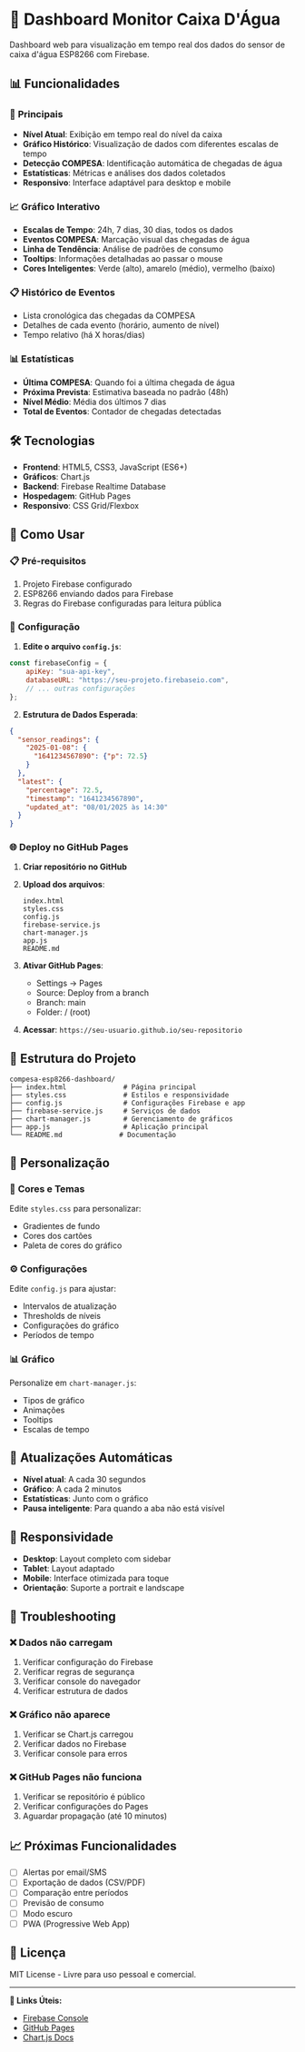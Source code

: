 # 🚰 Dashboard Monitor Caixa D'Água

Dashboard web para visualização em tempo real dos dados do sensor de caixa d'água ESP8266 com Firebase.

## 📊 Funcionalidades

### 🎯 **Principais**
- **Nível Atual**: Exibição em tempo real do nível da caixa
- **Gráfico Histórico**: Visualização de dados com diferentes escalas de tempo
- **Detecção COMPESA**: Identificação automática de chegadas de água
- **Estatísticas**: Métricas e análises dos dados coletados
- **Responsivo**: Interface adaptável para desktop e mobile

### 📈 **Gráfico Interativo**
- **Escalas de Tempo**: 24h, 7 dias, 30 dias, todos os dados
- **Eventos COMPESA**: Marcação visual das chegadas de água
- **Linha de Tendência**: Análise de padrões de consumo
- **Tooltips**: Informações detalhadas ao passar o mouse
- **Cores Inteligentes**: Verde (alto), amarelo (médio), vermelho (baixo)

### 📋 **Histórico de Eventos**
- Lista cronológica das chegadas da COMPESA
- Detalhes de cada evento (horário, aumento de nível)
- Tempo relativo (há X horas/dias)

### 📊 **Estatísticas**
- **Última COMPESA**: Quando foi a última chegada de água
- **Próxima Prevista**: Estimativa baseada no padrão (48h)
- **Nível Médio**: Média dos últimos 7 dias
- **Total de Eventos**: Contador de chegadas detectadas

## 🛠️ Tecnologias

- **Frontend**: HTML5, CSS3, JavaScript (ES6+)
- **Gráficos**: Chart.js
- **Backend**: Firebase Realtime Database
- **Hospedagem**: GitHub Pages
- **Responsivo**: CSS Grid/Flexbox

## 🚀 Como Usar

### 📋 **Pré-requisitos**
1. Projeto Firebase configurado
2. ESP8266 enviando dados para Firebase
3. Regras do Firebase configuradas para leitura pública

### 🔧 **Configuração**

1. **Edite o arquivo `config.js`**:
```javascript
const firebaseConfig = {
    apiKey: "sua-api-key",
    databaseURL: "https://seu-projeto.firebaseio.com",
    // ... outras configurações
};
```

2. **Estrutura de Dados Esperada**:
```json
{
  "sensor_readings": {
    "2025-01-08": {
      "1641234567890": {"p": 72.5}
    }
  },
  "latest": {
    "percentage": 72.5,
    "timestamp": "1641234567890",
    "updated_at": "08/01/2025 às 14:30"
  }
}
```

### 🌐 **Deploy no GitHub Pages**

1. **Criar repositório no GitHub**
2. **Upload dos arquivos**:
   ```
   index.html
   styles.css
   config.js
   firebase-service.js
   chart-manager.js
   app.js
   README.md
   ```
3. **Ativar GitHub Pages**:
   - Settings → Pages
   - Source: Deploy from a branch
   - Branch: main
   - Folder: / (root)

4. **Acessar**: `https://seu-usuario.github.io/seu-repositorio`

## 📁 Estrutura do Projeto

```
compesa-esp8266-dashboard/
├── index.html              # Página principal
├── styles.css              # Estilos e responsividade
├── config.js               # Configurações Firebase e app
├── firebase-service.js     # Serviços de dados
├── chart-manager.js        # Gerenciamento de gráficos
├── app.js                  # Aplicação principal
└── README.md              # Documentação
```

## 🎨 Personalização

### 🎯 **Cores e Temas**
Edite `styles.css` para personalizar:
- Gradientes de fundo
- Cores dos cartões
- Paleta de cores do gráfico

### ⚙️ **Configurações**
Edite `config.js` para ajustar:
- Intervalos de atualização
- Thresholds de níveis
- Configurações do gráfico
- Períodos de tempo

### 📊 **Gráfico**
Personalize em `chart-manager.js`:
- Tipos de gráfico
- Animações
- Tooltips
- Escalas de tempo

## 🔄 Atualizações Automáticas

- **Nível atual**: A cada 30 segundos
- **Gráfico**: A cada 2 minutos
- **Estatísticas**: Junto com o gráfico
- **Pausa inteligente**: Para quando a aba não está visível

## 📱 Responsividade

- **Desktop**: Layout completo com sidebar
- **Tablet**: Layout adaptado
- **Mobile**: Interface otimizada para toque
- **Orientação**: Suporte a portrait e landscape

## 🐛 Troubleshooting

### ❌ **Dados não carregam**
1. Verificar configuração do Firebase
2. Verificar regras de segurança
3. Verificar console do navegador
4. Verificar estrutura de dados

### ❌ **Gráfico não aparece**
1. Verificar se Chart.js carregou
2. Verificar dados no Firebase
3. Verificar console para erros

### ❌ **GitHub Pages não funciona**
1. Verificar se repositório é público
2. Verificar configurações do Pages
3. Aguardar propagação (até 10 minutos)

## 📈 Próximas Funcionalidades

- [ ] Alertas por email/SMS
- [ ] Exportação de dados (CSV/PDF)
- [ ] Comparação entre períodos
- [ ] Previsão de consumo
- [ ] Modo escuro
- [ ] PWA (Progressive Web App)

## 📄 Licença

MIT License - Livre para uso pessoal e comercial.

---

**🔗 Links Úteis:**
- [Firebase Console](https://console.firebase.google.com)
- [GitHub Pages](https://pages.github.com)
- [Chart.js Docs](https://www.chartjs.org/docs/)
